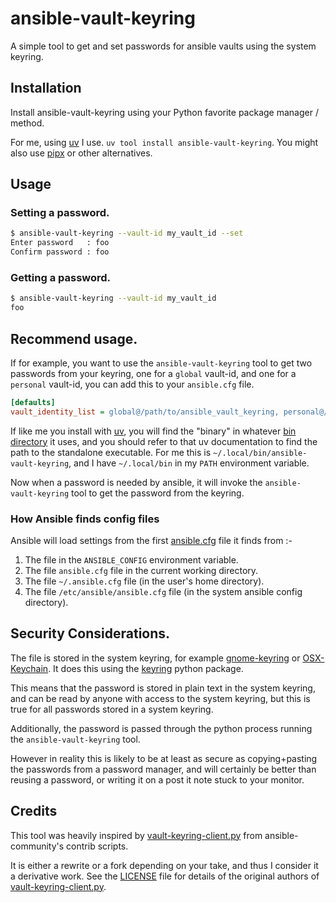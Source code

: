 # ansible-vault-keyring

A simple tool to get and set passwords for ansible vaults using the system keyring.

## Installation

Install ansible-vault-keyring using your Python favorite package manager / method.

For me, using [uv](https://github.com/astral-sh/uv/) I use. `uv tool install ansible-vault-keyring`. You might also use [pipx](https://github.com/pypa/pipx) or other alternatives.

## Usage

### Setting a password.

```bash
$ ansible-vault-keyring --vault-id my_vault_id --set
Enter password   : foo 
Confirm password : foo
```

### Getting a password.

```bash
$ ansible-vault-keyring --vault-id my_vault_id
foo
```

## Recommend usage.

If for example, you want to use the `ansible-vault-keyring` tool to get two passwords from your keyring,
one for a `global` vault-id, and one for a `personal` vault-id, you can add this to your `ansible.cfg` file.

```ini
[defaults]
vault_identity_list = global@/path/to/ansible_vault_keyring, personal@/path/to/ansible_vault_keyring
```

If like me you install with [uv](https://github.com/astral-sh/uv/), you will find the "binary" in whatever [bin directory](https://docs.astral.sh/uv/concepts/tools/#the-bin-directory) it uses, and you should refer to that uv documentation to find the path to the standalone executable. For me this is `~/.local/bin/ansible-vault-keyring`, and I have `~/.local/bin` in my `PATH` environment variable.

Now when a password is needed by ansible, it will invoke the `ansible-vault-keyring` tool to get the password from the keyring.

### How Ansible finds config files

Ansible will load settings from the first [ansible.cfg](https://docs.ansible.com/ansible/latest/reference_appendices/config.html) file it finds from :-

1. The file in the `ANSIBLE_CONFIG` environment variable.
2. The file `ansible.cfg` file in the current working directory.
3. The file `~/.ansible.cfg` file (in the user's home directory).
4. The file `/etc/ansible/ansible.cfg` file (in the system ansible config directory).

## Security Considerations.

The file is stored in the system keyring, for example 
[gnome-keyring](https://wiki.gnome.org/Projects/GnomeKeyring) or [OSX-Keychain](https://support.apple.com/en-gb/guide/keychain-access/welcome/mac). It does this using the [keyring](https://pypi.org/project/keyring/) python package.

This means that the password is stored in plain text in the system keyring, and can be read by anyone with access to the system keyring, but this is true for all passwords stored in a system keyring.

Additionally, the password is passed through the python process running the `ansible-vault-keyring` tool.

However in reality this is likely to be at least as secure as copying+pasting the passwords from a password manager,
and will certainly be better than reusing a password, or writing it on a post it note stuck to your monitor.

## Credits

This tool was heavily inspired by [vault-keyring-client.py](https://github.com/ansible-community/contrib-scripts/blob/main/vault/vault-keyring-client.py) from ansible-community's contrib scripts.

It is either a rewrite or a fork depending on your take, and thus I consider it a derivative work. See the [LICENSE](LICENSE) file for details of the original authors of [vault-keyring-client.py](https://github.com/ansible-community/contrib-scripts/blob/main/vault/vault-keyring-client.py).

